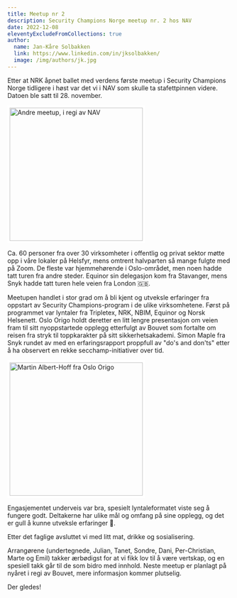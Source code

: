 ```yaml
---
title: Meetup nr 2
description: Security Champions Norge meetup nr. 2 hos NAV
date: 2022-12-08
eleventyExcludeFromCollections: true
author:
  name: Jan-Kåre Solbakken
  link: https://www.linkedin.com/in/jksolbakken/
  image: /img/authors/jk.jpg
---
```


Etter at NRK åpnet ballet med verdens første meetup i Security Champions Norge tidligere i høst var det vi i NAV som skulle ta stafettpinnen videre. Datoen ble satt til 28. november.

<img src="/img/scn2.jpg" height="300px" style="border: 5px solid white" alt="Andre meetup, i regi av NAV" title="Andre meetup, i regi av NAV">

Ca. 60 personer fra over 30 virksomheter i offentlig og privat sektor møtte opp i våre lokaler på Helsfyr, mens omtrent halvparten så mange fulgte med på Zoom. De fleste var hjemmehørende i Oslo-området, men noen hadde tatt turen fra andre steder. Equinor sin delegasjon kom fra Stavanger, mens Snyk hadde tatt turen hele veien fra London 🇬🇧.

Meetupen handlet i stor grad om å bli kjent og utveksle erfaringer fra oppstart av Security Champions-program i de ulike virksomhetene. Først på programmet var lyntaler fra Tripletex, NRK, NBIM, Equinor og Norsk Helsenett. Oslo Origo holdt deretter en litt lengre presentasjon om veien fram til sitt nyoppstartede opplegg etterfulgt av Bouvet som fortalte om reisen fra stryk til toppkarakter på sitt sikkerhetsakademi. Simon Maple fra Snyk rundet av med en erfaringsrapport proppfull av "do's and don'ts" etter å ha observert en rekke secchamp-initiativer over tid.

<img src="/img/origo.jpg" height="300px" style="border: 5px solid white" alt="Martin Albert-Hoff fra Oslo Origo" title="Martin Albert-Hoff fra Oslo Origo">

Engasjementet underveis var bra, spesielt lyntaleformatet viste seg å fungere godt. Deltakerne har ulike mål og omfang på sine opplegg, og det er gull å kunne utveksle erfaringer 💪.

Etter det faglige avsluttet vi med litt mat, drikke og sosialisering.

Arrangørene (undertegnede, Julian, Tanet, Sondre, Dani, Per-Christian, Marte og Emil) takker ærbødigst for at vi fikk lov til å være vertskap, og en spesiell takk går til de som bidro med innhold. Neste meetup er planlagt på nyåret i regi av Bouvet, mere informasjon kommer plutselig.

Der gledes!
